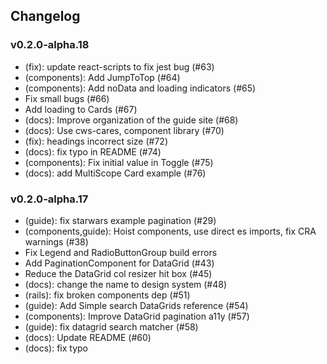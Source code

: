 ## Changelog

### v0.2.0-alpha.18

- (fix): update react-scripts to fix jest bug (#63)
- (components): Add JumpToTop (#64)
- (components): Add noData and loading indicators (#65)
- Fix small bugs (#66)
- Add loading to Cards (#67)
- (docs): Improve organization of the guide site (#68)
- (docs): Use cws-cares, component library (#70)
- (fix): headings incorrect size (#72)
- (docs): fix typo in README (#74)
- (components): Fix initial value in Toggle (#75)
- (docs): add MultiScope Card example (#76)

### v0.2.0-alpha.17

- (guide): fix starwars example pagination (#29)
- (components,guide): Hoist components, use direct es imports, fix CRA warnings (#38)
- Fix Legend and RadioButtonGroup build errors
- Add PaginationComponent for DataGrid (#43)
- Reduce the DataGrid col resizer hit box (#45)
- (docs): change the name to design system (#48)
- (rails): fix broken components dep (#51)
- (guide): Add Simple search DataGrids reference (#54)
- (components): Improve DataGrid pagination a11y (#57)
- (guide): fix datagrid search matcher (#58)
- (docs): Update README (#60)
- (docs): fix typo
